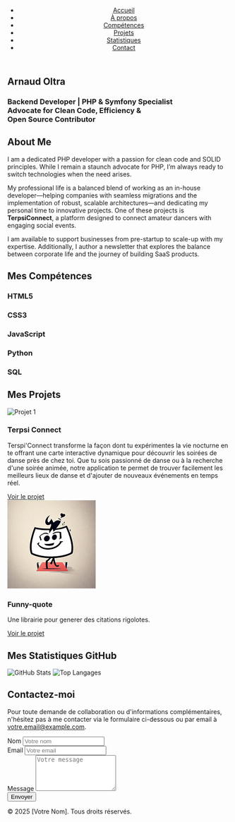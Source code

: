 <!DOCTYPE html>
<html lang="fr">
<head>
  <meta charset="UTF-8">
  <meta name="viewport" content="width=device-width, initial-scale=1">
  <title>Profil Professionnel - Arnaud Oltra</title>
  <!-- Lien vers votre feuille de style personnalisée -->
  <link rel="stylesheet" href="styles.css">
  <!-- Optionnel : Lien vers Font Awesome pour les icônes -->
  <link rel="stylesheet" href="https://cdnjs.cloudflare.com/ajax/libs/font-awesome/6.1.1/css/all.min.css">
</head>
<body>
  <!-- Navigation principale -->
  <header>
    <nav>
      <ul class="navbar">
        <li><a href="#accueil">Accueil</a></li>
        <li><a href="#apropos">À propos</a></li>
        <li><a href="#competences">Compétences</a></li>
        <li><a href="#projets">Projets</a></li>
        <li><a href="#stats">Statistiques</a></li>
        <li><a href="#contact">Contact</a></li>
      </ul>
    </nav>
  </header>
  
<!-- Section Home -->
<section id="home" class="section home">
  <div class="container">
    <h1>Arnaud Oltra</h1>
    <h3>
      Backend Developer | PHP &amp; Symfony Specialist<br>
      Advocate for Clean Code, Efficiency &amp;<br>
      Open Source Contributor
    </h3>
  </div>
</section>

<!-- Section About Me -->
<section id="about" class="section about">
  <div class="container">
    <h2>About Me</h2>
    <p>
      I am a dedicated PHP developer with a passion for clean code and SOLID principles. While I remain a staunch advocate for PHP, I’m always ready to switch technologies when the need arises.
    </p>
    <p>
      My professional life is a balanced blend of working as an in-house developer—helping companies with seamless migrations and the implementation of robust, scalable architectures—and dedicating my personal time to innovative projects. One of these projects is <strong>TerpsiConnect</strong>, a platform designed to connect amateur dancers with engaging social events.
    </p>
    <p>
      I am available to support businesses from pre-startup to scale-up with my expertise. Additionally, I author a newsletter that explores the balance between corporate life and the journey of building SaaS products.
    </p>
  </div>
</section>

  
  <!-- Section Compétences -->
  <section id="competences" class="section competences">
    <div class="container">
      <h2>Mes Compétences</h2>
      <div class="skills">
        <div class="skill">
          <i class="fab fa-html5"></i>
          <h3>HTML5</h3>
        </div>
        <div class="skill">
          <i class="fab fa-css3-alt"></i>
          <h3>CSS3</h3>
        </div>
        <div class="skill">
          <i class="fab fa-js-square"></i>
          <h3>JavaScript</h3>
        </div>
        <div class="skill">
          <i class="fab fa-python"></i>
          <h3>Python</h3>
        </div>
        <div class="skill">
          <i class="fas fa-database"></i>
          <h3>SQL</h3>
        </div>
        <!-- Vous pouvez ajouter d'autres compétences -->
      </div>
    </div>
  </section>
  
  <!-- Section Projets -->
  <section id="projets" class="section projets">
    <div class="container">
      <h2>Mes Projets</h2>
      <div class="projects-grid">
        <div class="project">
          <img src="projet1.jpg" alt="Projet 1">
          <h3>Terpsi Connect</h3>
          <p>Terspi'Connect transforme la façon dont tu expérimentes la vie nocturne en te offrant une carte interactive dynamique pour découvrir les soirées de danse près de chez toi. Que tu sois passionné de danse ou à la recherche d'une soirée animée, notre application te permet de trouver facilement les meilleurs lieux de danse et d'ajouter de nouveaux événements en temps réel.</p>
          <a href="https://terpsiconnect.com/" target="_blank">Voir le projet</a>
        </div>
        <div class="project">
          <img src="projet2.jpg" alt="Projet 2">
          <h3>Funny-quote</h3>
          <p>Une librairie pour generer des citations rigolotes.</p></p>
          <a href="https://packagist.org/packages/ol.arno/funny-quote-lib" target="_blank">Voir le projet</a>
        </div>
        <!-- Ajoutez d'autres projets si nécessaire -->
      </div>
    </div>
  </section>
  
  <!-- Section Statistiques GitHub -->
  <section id="stats" class="section stats">
    <div class="container">
      <h2>Mes Statistiques GitHub</h2>
      <div class="github-stats">
        <img src="https://github-readme-stats.vercel.app/api?username=olarno&show_icons=true&theme=light" alt="GitHub Stats">
        <img src="https://github-readme-stats.vercel.app/api/top-langs/?username=olarno&layout=compact&theme=light" alt="Top Langages">
      </div>
    </div>
  </section>
  
  <!-- Section Contact -->
  <section id="contact" class="section contact">
    <div class="container">
      <h2>Contactez-moi</h2>
      <p>Pour toute demande de collaboration ou d'informations complémentaires, n'hésitez pas à me contacter via le formulaire ci-dessous ou par email à <a href="mailto:votre.email@example.com">votre.email@example.com</a>.</p>
      <form action="https://formspree.io/f/yourFormID" method="POST">
        <div class="form-group">
          <label for="name">Nom</label>
          <input type="text" id="name" name="name" required placeholder="Votre nom">
        </div>
        <div class="form-group">
          <label for="email">Email</label>
          <input type="email" id="email" name="_replyto" required placeholder="Votre email">
        </div>
        <div class="form-group">
          <label for="message">Message</label>
          <textarea id="message" name="message" rows="5" required placeholder="Votre message"></textarea>
        </div>
        <button type="submit">Envoyer</button>
      </form>
    </div>
  </section>
  
  <!-- Footer -->
  <footer>
    <div class="container">
      <p>&copy; 2025 [Votre Nom]. Tous droits réservés.</p>
      <div class="social-links">
        <a href="https://github.com/olarno" target="_blank"><i class="fab fa-github"></i></a>
        <a href="https://linkedin.com/in/votreprofile" target="_blank"><i class="fab fa-linkedin"></i></a>
        <!-- Ajoutez d'autres liens sociaux si besoin -->
      </div>
    </div>
  </footer>
  
  <!-- Optionnel : inclusion d'un script JavaScript pour des interactions supplémentaires -->
  <script src="script.js"></script>
</body>
</html>
